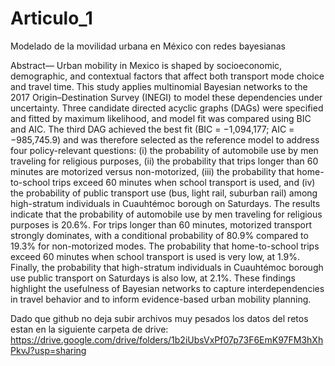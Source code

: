 # Articulo_1
Modelado de la movilidad urbana en México con redes
bayesianas


Abstract— Urban mobility in Mexico is shaped by socioeconomic, demographic, and contextual factors that affect both transport mode
choice and travel time. This study applies multinomial Bayesian networks to the 2017 Origin–Destination Survey (INEGI) to model these
dependencies under uncertainty. Three candidate directed acyclic graphs (DAGs) were specified and fitted by maximum likelihood, and
model fit was compared using BIC and AIC. The third DAG achieved the best fit (BIC = −1,094,177; AIC = −985,745.9) and was therefore
selected as the reference model to address four policy-relevant questions: (i) the probability of automobile use by men traveling for religious
purposes, (ii) the probability that trips longer than 60 minutes are motorized versus non-motorized, (iii) the probability that home-to-school
trips exceed 60 minutes when school transport is used, and (iv) the probability of public transport use (bus, light rail, suburban rail) among
high-stratum individuals in Cuauhtémoc borough on Saturdays. The results indicate that the probability of automobile use by men traveling
for religious purposes is 20.6%. For trips longer than 60 minutes, motorized transport strongly dominates, with a conditional probability of
80.9% compared to 19.3% for non-motorized modes. The probability that home-to-school trips exceed 60 minutes when school transport is
used is very low, at 1.9%. Finally, the probability that high-stratum individuals in Cuauhtémoc borough use public transport on Saturdays
is also low, at 2.1%. These findings highlight the usefulness of Bayesian networks to capture interdependencies in travel behavior and to
inform evidence-based urban mobility planning.


Dado que github no deja subir archivos muy pesados los datos del retos estan en la siguiente carpeta de drive: https://drive.google.com/drive/folders/1b2iUbsVxPf07p73F6EmK97FM3hXhPkvJ?usp=sharing
